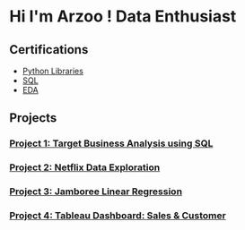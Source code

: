 # Hi I'm Arzoo ! Data Enthusiast

## Certifications

- [Python Libraries](https://moonshot.scaler.com/s/sl/S5H5tOyZM3)
- [SQL](https://moonshot.scaler.com/s/sl/UbvSt91s1H)
- [EDA](https://moonshot.scaler.com/s/sl/2KNZRl4RqV)

## Projects

### [ Project 1: Target Business Analysis using SQL](https://github.com/azbaloda/SQL_Target_Analysis)

### [ Project 2: Netflix Data Exploration](https://github.com/azbaloda/Netflix-Data-Exploration-and-Visualisation)

### [ Project 3: Jamboree Linear Regression](https://github.com/azbaloda/Jamboree-Education---Linear-Regression)

### [Project 4: Tableau Dashboard: Sales & Customer](https://public.tableau.com/app/profile/arzoo.baloda/viz/SalesCustomerDashboards_17120333759470/SalesDashboard?publish=yes)
